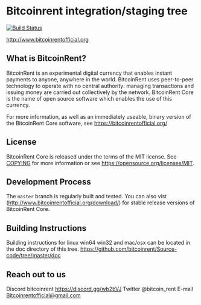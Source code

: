Bitcoinrent integration/staging tree
=====================================

[![Build Status](https://travis-ci.org/bitcoin/bitcoin.svg?branch=master)](https://travis-ci.org/bitcoin/bitcoin)

http://www.bitcoinrentofficial.org





What is BitcoinRent?
----------------

BitcoinRent is an experimental digital currency that enables instant payments to
 anyone, anywhere in the world. BitcoinRent uses peer-to-peer technology to operate
 with no central authority: managing transactions and issuing money are carried
out collectively by the network. BitcoinRent Core is the name of open source
software which enables the use of this currency.

For more information, as well as an immediately useable, binary version of
the BitcoinRent Core software, see https://bitcoinrentofficial.org/

License
-------

BitcoinRent Core is released under the terms of the MIT license. See [COPYING](COPYING) for more
information or see https://opensource.org/licenses/MIT.

Development Process
-------------------

The `master` branch is regularly built and tested. You can also vist 
(http://www.bitcoinrentofficial.org/download/) for stable release versions of BitcoinRent Core.


Building Instructions
---------------------

Building instructions for linux win64 win32 and mac/osx can be located in the doc directory of this tree.
https://github.com/bitcoinrent/Source-code/tree/master/doc

Reach out to us
---------------

Discord bitcoinrent https://discord.gg/wb2bVJ
Twitter @bitcoin_rent
E-mail Bitcoinrentofficial@gmail.com


